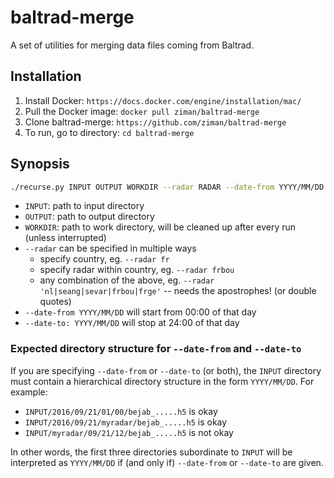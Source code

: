 # baltrad-merge

A set of utilities for merging data files coming from Baltrad.

## Installation

1. Install Docker: `https://docs.docker.com/engine/installation/mac/`
2. Pull the Docker image: `docker pull ziman/baltrad-merge`
3. Clone baltrad-merge: `https://github.com/ziman/baltrad-merge`
4. To run, go to directory: `cd baltrad-merge`


## Synopsis

```bash
./recurse.py INPUT OUTPUT WORKDIR --radar RADAR --date-from YYYY/MM/DD --date-to YYYY/MM/DD
```

* `INPUT`: path to input directory
* `OUTPUT`: path to output directory
* `WORKDIR`: path to work directory, will be cleaned up after every run (unless interrupted)
* `--radar` can be specified in multiple ways
	* specify country, eg. `--radar fr`
    * specify radar within country, eg. `--radar frbou`
    * any combination of the above, eg. `--radar 'nl|seang|sevar|frbou|frge'` -- needs the apostrophes! (or double quotes)
* `--date-from YYYY/MM/DD` will start from 00:00 of that day
* `--date-to: YYYY/MM/DD` will stop at 24:00 of that day

### Expected directory structure for `--date-from` and `--date-to`

If you are specifying `--date-from` or `--date-to` (or both), the `INPUT`
directory must contain a hierarchical directory structure in the form
`YYYY/MM/DD`.  For example:

* `INPUT/2016/09/21/01/00/bejab_.....h5` is okay
* `INPUT/2016/09/21/myradar/bejab_.....h5` is okay
* `INPUT/myradar/09/21/12/bejab_.....h5` is not okay

In other words, the first three directories subordinate to `INPUT` will be interpreted as `YYYY/MM/DD` if (and only if) `--date-from` or `--date-to` are given.
